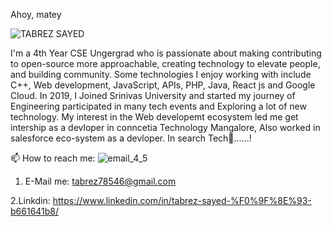 Ahoy, matey

![TABREZ SAYED](https://user-images.githubusercontent.com/114156392/201528228-628ea20e-e6aa-4159-a262-f588bd5aaa4a.png)


I'm a 4th Year CSE Ungergrad who is passionate about making contributing to open-source more approachable, creating technology to elevate people, and building community. Some technologies I enjoy working with include C++, Web development, JavaScript, APIs, PHP, Java, React js and Google Cloud. In 2019, I Joined Srinivas University and started my journey of Engineering participated in many tech events and Exploring a lot of new technology. My interest in the Web developemt ecosystem led me get intership as a devloper in conncetia Technology Mangalore, Also worked in salesforce eco-system as a devloper.
In search Tech🌌......!

📫 How to reach me:
![email_4_5](https://user-images.githubusercontent.com/114156392/201528605-41826735-01dd-4f30-b510-c6e7e5280762.png)
  
  1. E-Mail me: tabrez78546@gmail.com
  
  2.Linkdin: https://www.linkedin.com/in/tabrez-sayed-%F0%9F%8E%93-b661641b8/
                                                                                                                   



